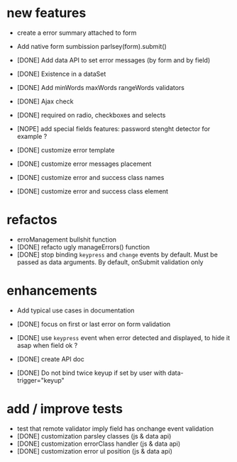 # new features

* create a error summary attached to form
* Add native form sumbission parlsey(form).submit()

* [DONE] Add data API to set error messages (by form and by field)
* [DONE] Existence in a dataSet
* [DONE] Add minWords maxWords rangeWords validators
* [DONE] Ajax check
* [DONE] required on radio, checkboxes and selects
* [NOPE] add special fields features: password stenght detector for example ?
* [DONE] customize error template
* [DONE] customize error messages placement
* [DONE] customize error and success class names
* [DONE] customize error and success class element

# refactos

* erroManagement bullshit function
* [DONE] refacto ugly manageErrors() function
* [DONE] stop binding `keypress` and `change` events by default. Must be passed as data
  arguments. By default, onSubmit validation only

# enhancements

* Add typical use cases in documentation

* [DONE] focus on first or last error on form validation
* [DONE] use `keypress` event when error detected and displayed, to hide it asap when field ok ?
* [DONE] create API doc
* [DONE] Do not bind twice keyup if set by user with data-trigger="keyup"

# add / improve tests

* test that remote validator imply field has onchange event validation
* [DONE] customization parsley classes (js & data api)
* [DONE] customization errorClass handler (js & data api)
* [DONE] customization error ul position (js & data api)